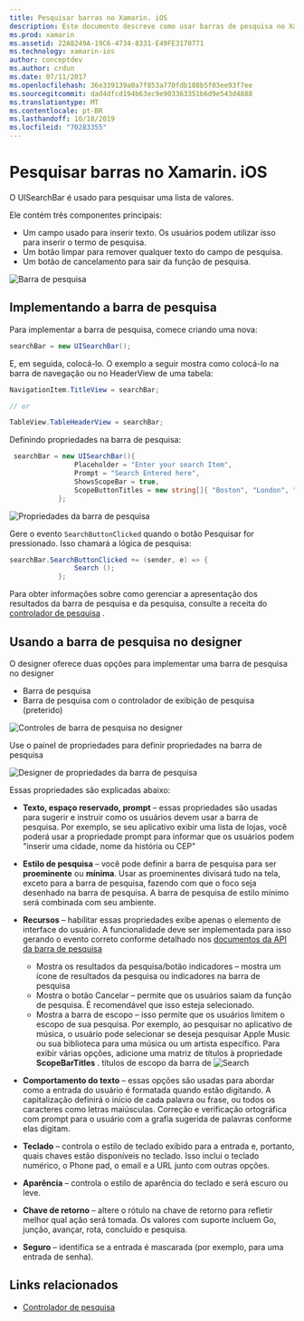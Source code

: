 ```yaml
---
title: Pesquisar barras no Xamarin. iOS
description: Este documento descreve como usar barras de pesquisa no Xamarin. iOS. Ele aborda como criar barras de pesquisa programaticamente e em um Storyboard.
ms.prod: xamarin
ms.assetid: 22A8249A-19C6-4734-8331-E49FE3170771
ms.technology: xamarin-ios
author: conceptdev
ms.author: crdun
ms.date: 07/11/2017
ms.openlocfilehash: 36e339139a0a7f853a770fdb188b5f03ee93f7ee
ms.sourcegitcommit: dad4dfcd194b63ec9e903363351b6d9e543d4888
ms.translationtype: MT
ms.contentlocale: pt-BR
ms.lasthandoff: 10/18/2019
ms.locfileid: "70283355"
---
```

# <a name="search-bars-in-xamarinios"></a>Pesquisar barras no Xamarin. iOS

O UISearchBar é usado para pesquisar uma lista de valores.

Ele contém três componentes principais:

- Um campo usado para inserir texto. Os usuários podem utilizar isso para inserir o termo de pesquisa.
- Um botão limpar para remover qualquer texto do campo de pesquisa.
- Um botão de cancelamento para sair da função de pesquisa.

![Barra de pesquisa](searchbar-images/image1.png)

## <a name="implementing-the-search-bar"></a>Implementando a barra de pesquisa

Para implementar a barra de pesquisa, comece criando uma nova:

```csharp
searchBar = new UISearchBar();
```

E, em seguida, colocá-lo. O exemplo a seguir mostra como colocá-lo na barra de navegação ou no HeaderView de uma tabela:

```csharp
NavigationItem.TitleView = searchBar;

// or

TableView.TableHeaderView = searchBar;
```

Definindo propriedades na barra de pesquisa:

```csharp
 searchBar = new UISearchBar(){
                Placeholder = "Enter your search Item",
                Prompt = "Search Entered here",
                ShowsScopeBar = true,
                ScopeButtonTitles = new string[]{ "Boston", "London", "SF" },
            };
```

![Propriedades da barra de pesquisa](searchbar-images/image6.png)

Gere o evento `SearchButtonClicked` quando o botão Pesquisar for pressionado. Isso chamará a lógica de pesquisa:

```csharp
searchBar.SearchButtonClicked += (sender, e) => {
                Search ();
            };
```

Para obter informações sobre como gerenciar a apresentação dos resultados da barra de pesquisa e da pesquisa, consulte a receita do [controlador de pesquisa](https://github.com/xamarin/recipes/tree/master/Recipes/ios/content_controls/search-controller) .

## <a name="using-the-search-bar-in-the-designer"></a>Usando a barra de pesquisa no designer

O designer oferece duas opções para implementar uma barra de pesquisa no designer

- Barra de pesquisa
- Barra de pesquisa com o controlador de exibição de pesquisa (preterido)

![Controles de barra de pesquisa no designer](searchbar-images/image2.png)

Use o painel de propriedades para definir propriedades na barra de pesquisa

![Designer de propriedades da barra de pesquisa](searchbar-images/image3.png)

Essas propriedades são explicadas abaixo:

- **Texto, espaço reservado, prompt** – essas propriedades são usadas para sugerir e instruir como os usuários devem usar a barra de pesquisa. Por exemplo, se seu aplicativo exibir uma lista de lojas, você poderá usar a propriedade prompt para informar que os usuários podem "inserir uma cidade, nome da história ou CEP"
- **Estilo de pesquisa** – você pode definir a barra de pesquisa para ser **proeminente** ou **mínima**. Usar as proeminentes divisará tudo na tela, exceto para a barra de pesquisa, fazendo com que o foco seja desenhado na barra de pesquisa. A barra de pesquisa de estilo mínimo será combinada com seu ambiente.
- **Recursos** – habilitar essas propriedades exibe apenas o elemento de interface do usuário. A funcionalidade deve ser implementada para isso gerando o evento correto conforme detalhado nos [documentos da API da barra de pesquisa](xref:UIKit.UISearchBar)
  - Mostra os resultados da pesquisa/botão indicadores – mostra um ícone de resultados da pesquisa ou indicadores na barra de pesquisa
  - Mostra o botão Cancelar – permite que os usuários saiam da função de pesquisa. É recomendável que isso esteja selecionado.
  - Mostra a barra de escopo – isso permite que os usuários limitem o escopo de sua pesquisa. Por exemplo, ao pesquisar no aplicativo de música, o usuário pode selecionar se deseja pesquisar Apple Music ou sua biblioteca para uma música ou um artista específico. Para exibir várias opções, adicione uma matriz de títulos à propriedade **ScopeBarTitles** .
  títulos de escopo da barra de ![Search ](searchbar-images/image4.png)

- **Comportamento do texto** – essas opções são usadas para abordar como a entrada do usuário é formatada quando estão digitando. A capitalização definirá o início de cada palavra ou frase, ou todos os caracteres como letras maiúsculas. Correção e verificação ortográfica com prompt para o usuário com a grafia sugerida de palavras conforme elas digitam.
- **Teclado** – controla o estilo de teclado exibido para a entrada e, portanto, quais chaves estão disponíveis no teclado. Isso inclui o teclado numérico, o Phone pad, o email e a URL junto com outras opções.
- **Aparência** – controla o estilo de aparência do teclado e será escuro ou leve.
- **Chave de retorno** – altere o rótulo na chave de retorno para refletir melhor qual ação será tomada. Os valores com suporte incluem Go, junção, avançar, rota, concluído e pesquisa.
- **Seguro** – identifica se a entrada é mascarada (por exemplo, para uma entrada de senha).

## <a name="related-links"></a>Links relacionados

- [Controlador de pesquisa](https://github.com/xamarin/recipes/tree/master/Recipes/ios/content_controls/search-controller)
